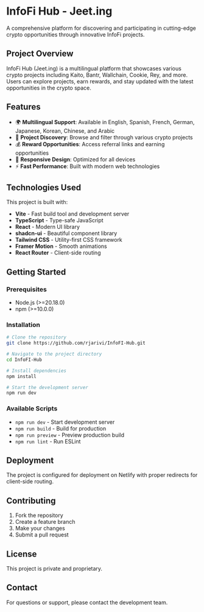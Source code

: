 # InfoFi Hub - Jeet.ing

A comprehensive platform for discovering and participating in cutting-edge crypto opportunities through innovative InfoFi projects.

## Project Overview

InfoFi Hub (Jeet.ing) is a multilingual platform that showcases various crypto projects including Kaito, Bantr, Wallchain, Cookie, Rey, and more. Users can explore projects, earn rewards, and stay updated with the latest opportunities in the crypto space.

## Features

- 🌍 **Multilingual Support**: Available in English, Spanish, French, German, Japanese, Korean, Chinese, and Arabic
- 🚀 **Project Discovery**: Browse and filter through various crypto projects
- 💰 **Reward Opportunities**: Access referral links and earning opportunities
- 📱 **Responsive Design**: Optimized for all devices
- ⚡ **Fast Performance**: Built with modern web technologies

## Technologies Used

This project is built with:

- **Vite** - Fast build tool and development server
- **TypeScript** - Type-safe JavaScript
- **React** - Modern UI library
- **shadcn-ui** - Beautiful component library
- **Tailwind CSS** - Utility-first CSS framework
- **Framer Motion** - Smooth animations
- **React Router** - Client-side routing

## Getting Started

### Prerequisites

- Node.js (>=20.18.0)
- npm (>=10.0.0)

### Installation

```sh
# Clone the repository
git clone https://github.com/rjarivi/InfoFI-Hub.git

# Navigate to the project directory
cd InfoFI-Hub

# Install dependencies
npm install

# Start the development server
npm run dev
```

### Available Scripts

- `npm run dev` - Start development server
- `npm run build` - Build for production
- `npm run preview` - Preview production build
- `npm run lint` - Run ESLint

## Deployment

The project is configured for deployment on Netlify with proper redirects for client-side routing.

## Contributing

1. Fork the repository
2. Create a feature branch
3. Make your changes
4. Submit a pull request

## License

This project is private and proprietary.

## Contact

For questions or support, please contact the development team.